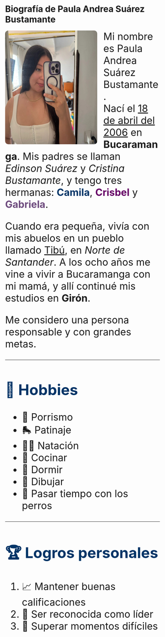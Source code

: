 <html>
<head>
  <link rel="stylesheet" href="style.css">
</head>

<body >
<style>
    body {
      background-color:"#fdfd96";
    }
  </style>

  <h1><b>Biografía de Paula Andrea Suárez Bustamante</b></h1>

  <img src="FOTOPAULA.jpg" style="float: left; width: 300px;height: 370px; border-radius: 10px; margin-right: 20px;" >

   <font size="6"><p>Mi nombre es Paula Andrea Suárez Bustamante.<br>
    Nací el <u>18 de abril del 2006</u> en <b>Bucaramanga</b>. Mis padres se llaman <i>Edinson Suárez</i> y <i>Cristina Bustamante</i>, y tengo tres hermanas:
     <font color="#003366"><b>Camila</b></font>, <font color="#660066"><b>Crisbel</b></font> y <font color="#6e4b7e"><b>Gabriela</b></font>.</p>

  <p>Cuando era pequeña, vivía con mis abuelos en un pueblo llamado <u>Tibú</u>, en <i>Norte de Santander</i>. A los ocho años me vine a vivir a Bucaramanga con mi mamá, y allí continué mis estudios en <b>Girón</b>.</p>

  <p>Me considero una persona responsable y con grandes metas.</p>

  <hr>

  <h2><font color="#003366">🎯 Hobbies</font></h2>
  <ul>
    <li>📣 Porrismo</li>
    <li>🛼 Patinaje</li>
    <li>🏊‍♀️ Natación</li>
    <li>🍳 Cocinar</li>
    <li>🛌 Dormir</li>
    <li>🎨 Dibujar</li>
    <li>🐶 Pasar tiempo con los perros</li>
  </ul>

  <hr>

  <h2><font color="#003366">🏆 Logros personales</font></h2>
  <ol>
    <li>📈 Mantener buenas calificaciones</li>
    <li>🌟 Ser reconocida como líder</li>
    <li>💪 Superar momentos difíciles</li>
  </ol>
   </font>
</body>
</html>
